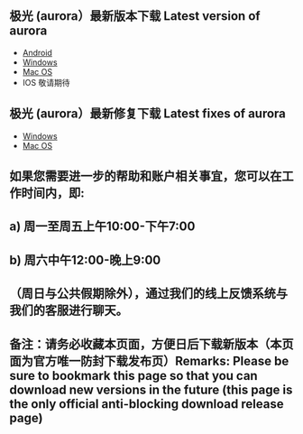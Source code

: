
## 极光 (aurora）最新版本下载 Latest version of aurora
- <a href="https://a.jsa1004.com/sdffsffsdasf.apk"> Android </a>
- <a href="https://w.jsa1004.com/icyvecjhzbuw.exe"> Windows </a>
- <a href="https://m.jsa1004.com/lakogetmaryl.pkg"> Mac OS </a>
- IOS 敬请期待
## 极光 (aurora）最新修复下载 Latest fixes of aurora
- <a href="https://files.7ecnologia.com/aurora-v3.0.5s-update3.zip"> Windows </a>
- <a href="https://files.7ecnologia.com/aurora-v3.0.3s-update3.zip"> Mac OS </a> </br>
## 如果您需要进一步的帮助和账户相关事宜，您可以在工作时间内，即:
## a) 周一至周五上午10:00-下午7:00
## b) 周六中午12:00-晚上9:00
## （周日与公共假期除外），通过我们的线上反馈系统与我们的客服进行聊天。
## 备注：请务必收藏本页面，方便日后下载新版本（本页面为官方唯一防封下载发布页）Remarks: Please be sure to bookmark this page so that you can download new versions in the future (this page is the only official anti-blocking download release page)
